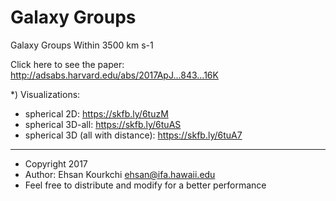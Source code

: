 # Galaxy Groups

Galaxy Groups Within 3500 km s-1

Click here to see the paper: http://adsabs.harvard.edu/abs/2017ApJ...843...16K

 *) Visualizations:
   - spherical 2D: https://skfb.ly/6tuzM
   - spherical 3D-all: https://skfb.ly/6tuAS
   - spherical 3D (all with distance): https://skfb.ly/6tuA7

  - - - -
 * Copyright 2017
 * Author: Ehsan Kourkchi <ehsan@ifa.hawaii.edu>
 * Feel free to distribute and modify for a better performance
